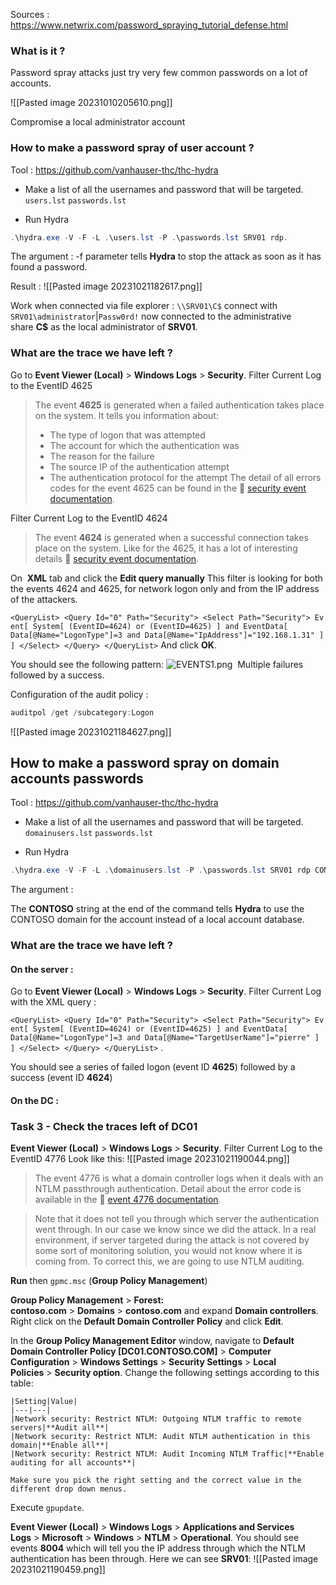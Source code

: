 Sources : 
https://www.netwrix.com/password_spraying_tutorial_defense.html
### What is it ?

Password spray attacks just try very few common passwords on a lot of accounts.


![[Pasted image 20231010205610.png]]


Compromise a local administrator account


### How to make a password spray of user account ? 

Tool : https://github.com/vanhauser-thc/thc-hydra

 - Make a list of all the usernames and password that will be targeted.
`users.lst` `passwords.lst`

 - Run Hydra

```powershell
.\hydra.exe -V -F -L .\users.lst -P .\passwords.lst SRV01 rdp.
```

The argument  :
-f parameter tells **Hydra** to stop the attack as soon as it has found a password.

Result : 
![[Pasted image 20231021182617.png]]

Work when connected via file explorer : `\\SRV01\C$` connect with `SRV01\administrator`|`Passw0rd!`
now connected to the administrative share **C$** as the local administrator of **SRV01**.

### What are the trace we have left ?

Go to **Event Viewer (Local)** > **Windows Logs** > **Security**.
Filter Current Log to the EventID 4625

 > The event **4625** is generated when a failed authentication takes place on the system. It tells you information about:
   > - The type of logon that was attempted
   > - The account for which the authentication was
   > - The reason for the failure
   > - The source IP of the authentication attempt
   > - The authentication protocol for the attempt The detail of all errors codes for the event 4625 can be found in the 🔗 [security event documentation](https://docs.microsoft.com/en-us/windows/security/threat-protection/auditing/event-4625).

Filter Current Log to the EventID 4624

 >  The event **4624** is generated when a successful connection takes place on the system. Like for the 4625, it has a lot of interesting details 🔗 [security event documentation](https://docs.microsoft.com/en-us/windows/security/threat-protection/auditing/event-4624).
 
On  **XML** tab and click the **Edit query manually**
This filter is looking for both the events 4624 and 4625, for network logon only and from the IP address of the attackers.

`<QueryList> <Query Id="0" Path="Security"> <Select Path="Security"> Event[ System[ (EventID=4624) or (EventID=4625) ] and EventData[ Data[@Name="LogonType"]=3 and Data[@Name="IpAddress"]="192.168.1.31" ] ] </Select> </Query> </QueryList>` And click **OK**.

 You should see the following pattern: ![EVENTS1.png](https://labondemand.blob.core.windows.net/content/lab127270/EVENTS1.png) 
 Multiple failures followed by a success.

Configuration of the audit policy : 
```powershell
auditpol /get /subcategory:Logon
```

![[Pasted image 20231021184627.png]]


## How to make a password spray on domain accounts passwords

Tool : https://github.com/vanhauser-thc/thc-hydra

 - Make a list of all the usernames and password that will be targeted.
`domainusers.lst` `passwords.lst`

 - Run Hydra

```powershell
.\hydra.exe -V -F -L .\domainusers.lst -P .\passwords.lst SRV01 rdp CONTOSO
```

The argument  :

The **CONTOSO** string at the end of the command tells **Hydra** to use the CONTOSO domain for the account instead of a local account database.

### What are the trace we have left ?

#### On the server : 

Go to **Event Viewer (Local)** > **Windows Logs** > **Security**.
Filter Current Log with the XML query : 

`<QueryList> <Query Id="0" Path="Security"> <Select Path="Security"> Event[ System[ (EventID=4624) or (EventID=4625) ] and EventData[ Data[@Name="LogonType"]=3 and Data[@Name="TargetUserName"]="pierre" ] ] </Select> </Query> </QueryList>` .

You should see a series of failed logon (event ID **4625**) followed by a success (event ID **4624**)

#### On the DC : 
### Task 3 - Check the traces left of DC01

**Event Viewer (Local)** > **Windows Logs** > **Security**.
Filter Current Log to the EventID 4776
Look like this:
![[Pasted image 20231021190044.png]]


 >The event 4776 is what a domain controller logs when it deals with an NTLM passthrough authentication. Detail about the error code is available in the 🔗 [event 4776 documentation](https://docs.microsoft.com/en-us/windows/security/threat-protection/auditing/event-4776).

 >Note that it does not tell you through which server the authentication went through. In our case we know since we did the attack. In a real environment, if server targeted during the attack is not covered by some sort of monitoring solution, you would not know where it is coming from. To correct this, we are going to use NTLM auditing.

 
 **Run** then `gpmc.msc` (**Group Policy Management**)

**Group Policy Management** > **Forest: contoso.com** > **Domains** > **contoso.com** and expand **Domain controllers**. 
Right click on the **Default Domain Controller Policy** and click **Edit**.

In the **Group Policy Management Editor** window, navigate to **Default Domain Controller Policy [DC01.CONTOSO.COM]** > **Computer Configuration** > **Windows Settings** > **Security Settings** > **Local Policies** > **Security option**. Change the following settings according to this table:

    |Setting|Value|
    |---|---|
    |Network security: Restrict NTLM: Outgoing NTLM traffic to remote servers|**Audit all**|
    |Network security: Restrict NTLM: Audit NTLM authentication in this domain|**Enable all**|
    |Network security: Restrict NTLM: Audit Incoming NTLM Traffic|**Enable auditing for all accounts**|
    
    Make sure you pick the right setting and the correct value in the different drop down menus.

Execute `gpupdate`.

**Event Viewer (Local)** > **Windows Logs** > **Applications and Services Logs** > **Microsoft** > **Windows** > **NTLM** > **Operational**. 
You should see events **8004** which will tell you the IP address through which the NTLM authentication has been through. Here we can see **SRV01**:
![[Pasted image 20231021190459.png]]
